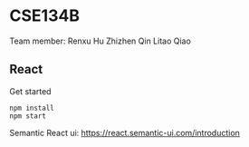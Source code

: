 # CSE134B

Team member: Renxu Hu Zhizhen Qin Litao Qiao

## React

Get started
```
npm install
npm start
```

Semantic React ui: 
https://react.semantic-ui.com/introduction
